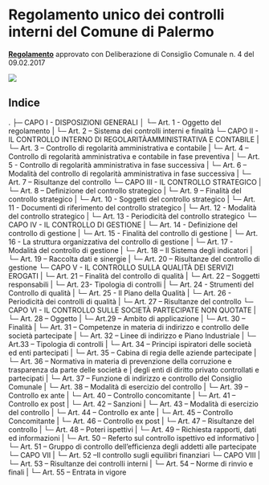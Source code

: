 # Regolamento unico dei controlli interni del Comune di Palermo

[**Regolamento**](https://www.comune.palermo.it/regolamenti.php?tag=29&reg=110) approvato con Deliberazione di Consiglio Comunale n. 4 del 09.02.2017

![](https://www.comune.palermo.it/img/aqu.png)



## Indice

.
├─ CAPO I - DISPOSIZIONI GENERALI
│  └─ Art. 1 - Oggetto del regolamento
|  └─ Art. 2 – Sistema dei controlli interni e finalità
└─ CAPO II - IL CONTROLLO INTERNO DI REGOLARITÀAMMINISTRATIVA E CONTABILE
|  └─ Art. 3 – Controllo di regolarità amministrativa e contabile
|  └─ Art. 4 – Controllo di regolarità amministrativa e contabile in fase preventiva
|  └─ Art. 5 - Controllo di regolarità amministrativa in fase successiva
|  └─ Art. 6 – Modalità del controllo di regolarità amministrativa in fase successiva
|  └─ Art. 7 – Risultanze del controllo
└─ CAPO III - IL CONTROLLO STRATEGICO
|  └─ Art. 8 – Definizione del controllo strategico
|  └─ Art. 9 – Finalità del controllo strategico
|  └─ Art. 10 - Soggetti del controllo strategico
|  └─ Art. 11 - Documenti di riferimento del controllo strategico
|  └─ Art. 12 - Modalità del controllo strategico
|  └─ Art. 13 - Periodicità del controllo strategico
└─ CAPO IV - IL CONTROLLO DI GESTIONE
|  └─ Art. 14 - Definizione del controllo di gestione
|  └─ Art. 15 - Finalità del controllo di gestione
|  └─ Art. 16 - La struttura organizzativa del controllo di gestione
|  └─ Art. 17 - Modalità del controllo di gestione
|  └─ Art. 18 – Il Sistema degli indicatori
|  └─ Art. 19 – Raccolta dati e sinergie
|  └─ Art. 20 – Risultanze del controllo di gestione
└─ CAPO V - IL CONTROLLO SULLA QUALITÀ DEI SERVIZI EROGATI
|  └─ Art. 21 – Finalità del controllo di qualità
|  └─ Art. 22 – Soggetti responsabili
|  └─ Art. 23- Tipologia di controlli
|  └─ Art. 24 - Strumenti del Controllo di qualità
|  └─ Art. 25 - Il Piano della Qualità
|  └─ Art. 26 - Periodicità dei controlli di qualità
|  └─ Art. 27 – Risultanze del controllo
└─ CAPO VI - IL CONTROLLO SULLE SOCIETÀ PARTECIPATE NON QUOTATE
|  └─ Art. 28 – Oggetto
|  └─ Art.29 – Ambito di applicazione
|  └─ Art. 30 – Finalità
|  └─ Art. 31 – Competenze in materia di indirizzo e controllo delle società partecipate
|  └─ Art. 32 – Linee di indirizzo e Piano Industriale
|  └─ Art.33 – Tipologia di controlli
|  └─ Art. 34 – Principi ispiratori delle società ed enti partecipati
|  └─ Art. 35 – Cabina di regia delle aziende partecipate
|  └─ Art. 36 – Normativa in materia di prevenzione della corruzione e trasparenza da parte delle società e 
|               degli enti di diritto privato controllati e partecipati
|  └─ Art. 37 – Funzione di indirizzo e controllo del Consiglio Comunale
|  └─ Art. 38 – Modalità di esercizio del controllo
|  └─ Art. 39 – Controllo ex ante
|  └─ Art. 40 – Controllo concomitante
|  └─ Art. 41 – Controllo ex post
|  └─ Art. 42 – Sanzioni
|  └─ Art. 43 – Modalità di esercizio del controllo
|  └─ Art. 44 – Controllo ex ante
|  └─ Art. 45 – Controllo Concomitante
|  └─ Art. 46 – Controllo ex post
|  └─ Art. 47 – Risultanze del controllo
|  └─ Art. 48 – Poteri ispettivi
|  └─ Art. 49 – Richiesta rapporti, dati ed informazioni
|  └─ Art. 50 – Referto sul controllo ispettivo ed informativo
|  └─ Art. 51 – Gruppo di controllo dell’efficienza degli addetti alle partecipate
└─ CAPO VII
|  └─ Art. 52 –Il controllo sugli equilibri finanziari
└─ CAPO VIII
|  └─ Art. 53 – Risultanze dei controlli interni
|  └─ Art. 54 – Norme di rinvio e finali
|  └─ Art. 55 – Entrata in vigore

